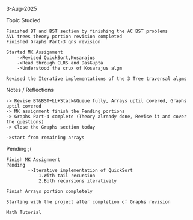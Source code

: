 3-Aug-2025


Topic Studied

    Finished BT and BST section by finishing the AC BST problems
    AVL trees theory portion revision completed
    Finished Graphs Part-3 qns revision

    Started MK Assignment
        ->Revised QuickSort,Kosarajus
        ->Read through CLRS and DasGupta
        ->Understood the crux of Kosarajus algm
    
    Revised the Iterative implementations of the 3 Tree traversal algms

Notes / Reflections

    -> Revise BT&BST+LL+Stack&Queue fully, Arrays uptil covered, Graphs uptil covered
    -> MK assignment finish the Pending portions
    -> Graphs Part-4 complete (Theory already done, Revise it and cover the questions)
    -> Close the Graphs section today
    
    ->start from remaining arrays

Pending ;(

    Finish MK Assignment
    Pending
            ->Iterative implementation of QuickSort
                1.With tail recursion
                2.Both recursions iteratively

    Finish Arrays portion completely

    Starting with the project after completion of Graphs revision

    Math Tutorial